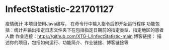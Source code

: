# InfectStatistic-221701127
疫情统计
本项目使用Java编写。
在命令行中输入指令后即开始运行程序
功能包括：统计并输出指定日志文件夹下在包括指定日期前的指定类型、指定地区的患者人数
作业连接：https://github.com/XTG-L/InfectStatistic-main
博客链接：
描述你的项目，包括如何运行、功能简介、作业链接、博客链接等
